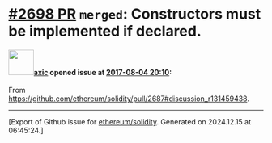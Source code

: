 # [\#2698 PR](https://github.com/ethereum/solidity/pull/2698) `merged`: Constructors must be implemented if declared.

#### <img src="https://avatars.githubusercontent.com/u/20340?v=4" width="50">[axic](https://github.com/axic) opened issue at [2017-08-04 20:10](https://github.com/ethereum/solidity/pull/2698):

From https://github.com/ethereum/solidity/pull/2687#discussion_r131459438.




-------------------------------------------------------------------------------



[Export of Github issue for [ethereum/solidity](https://github.com/ethereum/solidity). Generated on 2024.12.15 at 06:45:24.]
